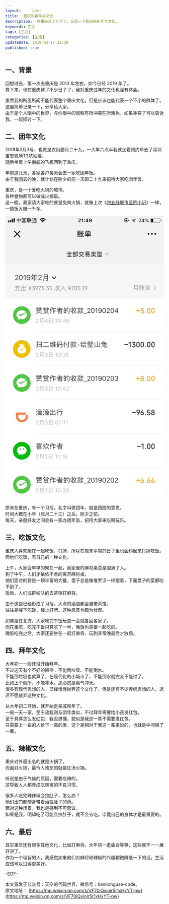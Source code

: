 ```yaml
---   
layout:     post  
title:  重庆的新年与文化
description:  在重庆过了几年了，记录一下看到的新年与文化。  
keywords: 生活  
tags: [生活]    
categories: [生活]  
updateData: 2019-02-17 22:38  
published: true 
---  
```



## 一、背景


回想过去，第一次去重庆是 2013 年左右，如今已经 2019 年了。  
算下来，也在重庆待了不少日子了，我对重庆过年的文化也深有体会。  


虽然我的所见所闻不能代表整个重庆文化，但是应该也能代表一个不小的群体了。  
这里简单记录一下，分享给大家。  
由于是个人眼中的世界，与你眼中的观察有所冲突在所难免，如果冲突了可以告诉我，一起探讨一下。  


## 二、团年文化

2018年2月3号，也就是农历腊月二十九，一大早六点半我就坐着预约车去了深圳宝安机场T3航站楼。  
随后坐着上午南航的飞机回到了重庆。  


年前这几天，各家各户每天会去一家吃团年饭。  
由于我回去的晚，就计划在除夕的前一天即二十九来招待大家吃团年饭。  


重庆，是一个爱吃火锅的城市。  
各种食物都可以做成火锅饭。  
这一晚，我家请大家吃的就是兔肉火锅，就像上次《[四五线城市医院小记](https://mp.weixin.qq.com/s/LjjdZx576yxjZm9Z-dpqKw)》一样，一顿饭大概一千多。  


![](/images/2019/02/20190217232002.png)  


原来在重庆，有一个习俗，名字叫做团年，就是团圆的意思。  
时间大概在小年（腊月二十三）之后，除夕之前。  
每天，亲朋好友之间会有一家办团年饭，招待大家来吃喝玩乐。  


## 三、吃饭文化  


重庆人喜欢聚在一起吃饭、打牌，所以在周末平常的日子里也会约起来打牌吃饭。   
而他们吃饭，有自己的一种文化。  


上午，大家会早早的聚在一起，而家里的麻将桌总是围满了人。  
到了中午，人们才依依不舍的离开麻将桌。  
他们面对的将是一顿丰富的大餐，盘子总是像堆罗汉一样摆着，下面盘子的菜都吃不到了。  
饭后，人们成群结队的去茶馆打麻将。  


由于这些已经形成了习俗，大点的酒店都会自带茶馆。  
往往是楼下吃饭，楼上打牌。这种风景也颇为壮观。  


如果是在北方，大家吃完午饭玩耍一会就各回各家了。  
而在重庆，吃完午饭只算吃了一半，晚饭也需要一起吃的。  
晚饭吃完之后，大家还要坐在一起打麻将，玩到非常晚最后才散场。  


## 四、拜年文化  


大年初一一般还没开始拜年。  
不过这天有个不好的陋俗：不能倒垃圾、不能倒水。  
不能倒垃圾也就算了，在现代化的小城市了，不能倒水就完全不能过了。  
比如上个厕所，不能冲水，那必然是臭气冲天。  
很多有现代思想的人，已经慢慢抛弃这个文化了，但是还有不少传统思想的人，迟迟不愿放弃这种文化。  


从大年初二开始，就开始走亲戚拜年了。  
一般一天一家，至于流程则与团年类似，不过拜年需要给小孩发红包。  
至于具体怎么发红包，我没搞懂，貌似是我这一辈不需要发红包。  
只需要上一辈的人给下一辈的发，这个是相对于我这一辈来说的，也就是中间隔了一辈。  



## 五、辣椒文化  


重庆对外最出名的就是火锅了。  
而面对火锅，最令人难忘的就是红汤火锅。  


听说是由于气候的原因，需要吃辣的。  
这导致人人都养成吃辣椒的不良习惯。  


很多人吃完辣辣椒会拉肚子，怎么办？  
他们出门都随身带着治拉肚子的药。  
面对这种场景，我也是感到不可思议。  
如果是我，明知吃了可能会拉肚子，就不会去吃。毕竟自己的身体才是最重要的。  



## 六、最后  


其实重庆还有很多其他文化，比如打麻将，大年初一逛庙会等等，这些就不一一展开讲了。  
作为一个理智的人，我感觉如果他们对麻将和辣椒的兴趣稍微降低一下的话，生活应该可以过得更美好。  


-EOF-  


本文首发于公众号：天空的代码世界，微信号：tiankonguse-code。  
原文地址： [https://mp.weixin.qq.com/s/VF70iQxioir5r1xHxYT-pw](https://mp.weixin.qq.com/s/VF70iQxioir5r1xHxYT-pw)  
  
